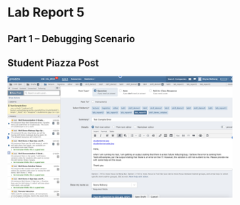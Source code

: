 # Lab Report 5
## Part 1 – Debugging Scenario


## Student Piazza Post 
![Image](studentpiazza.jpg)
